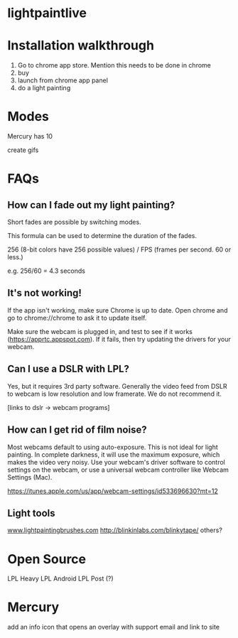 lightpaintlive
==============


Installation walkthrough
========

1. Go to chrome app store. Mention this needs to be done in chrome
2. buy
3. launch from chrome app panel
4. do a light painting



Modes
========
Mercury has 10 

create gifs 


FAQs
========

How can I fade out my light painting?
-----
Short fades are possible by switching modes. 

This formula can be used to determine the duration of the fades. 

256 (8-bit colors have 256 possible values) / FPS (frames per second. 60 or less.)

e.g. 256/60 = 4.3 seconds



It's not working!
-----
If the app isn't working, make sure Chrome is up to date. Open chrome and go to chrome://chrome to ask it to update itself.

Make sure the webcam is plugged in, and test to see if it works (https://apprtc.appspot.com). If it fails, then try updating the drivers for your webcam.



Can I use a DSLR with LPL?
-----
Yes, but it requires 3rd party software. Generally the video feed from DSLR to webcam is low resolution and low framerate. We do not recommend it.

[links to dslr -> webcam programs]


How can I get rid of film noise?
-----
Most webcams default to using auto-exposure. This is not ideal for light painting. In complete darkness, it will use the maximum exposure, which makes the video very noisy. Use your webcam's driver software to control settings on the webcam, or use a universal webcam controller like Webcam Settings (Mac).

https://itunes.apple.com/us/app/webcam-settings/id533696630?mt=12


Light tools
-----
www.lightpaintingbrushes.com
http://blinkinlabs.com/blinkytape/
others?


Open Source
=======

LPL Heavy
LPL Android
LPL Post (?)




Mercury
=======
add an info icon that opens an overlay with support email and link to site
